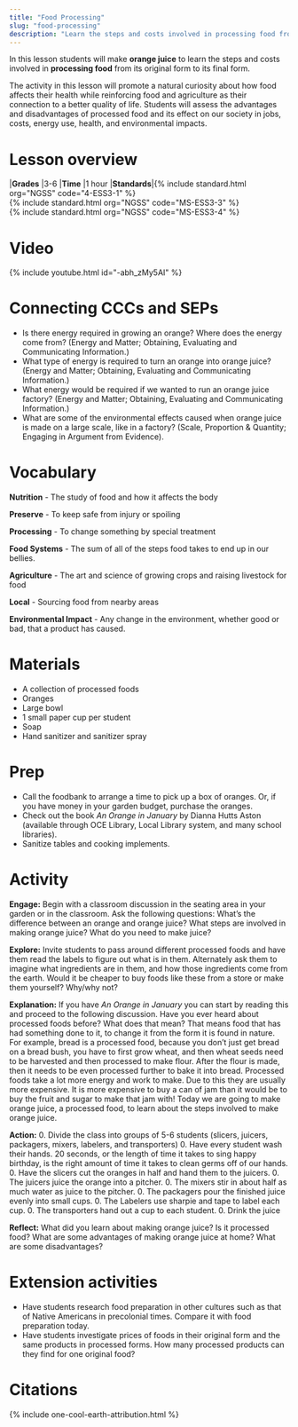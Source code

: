 ```yaml
---
title: "Food Processing"
slug: "food-processing"
description: "Learn the steps and costs involved in processing food from its original form to its final form"
---
```


In this lesson students will make **orange juice** to learn the steps and costs involved in **processing food** from its original form to its final form.

The activity in this lesson will promote a natural curiosity about how food affects their health while reinforcing food and agriculture as their connection to a better quality of life. Students will assess the advantages and disadvantages of processed food and its effect on our society in jobs, costs, energy use, health, and environmental impacts.

# Lesson overview

|**Grades**   |3-6
|**Time**     |1 hour
|**Standards**|{% include standard.html org="NGSS" code="4-ESS3-1" %}<br>{% include standard.html org="NGSS" code="MS-ESS3-3" %}<br>{% include standard.html org="NGSS" code="MS-ESS3-4" %}

# Video

{% include youtube.html id="-abh_zMy5AI" %}

# Connecting CCCs and SEPs

* Is there energy required in growing an orange? Where does the energy come from? (Energy and Matter; Obtaining, Evaluating and Communicating Information.)
* What type of energy is required to turn an orange into orange juice? (Energy and Matter; Obtaining, Evaluating and Communicating Information.)
* What energy would be required if we wanted to run an orange juice factory? (Energy and Matter; Obtaining, Evaluating and Communicating Information.)
* What are some of the environmental effects caused when orange juice is made on a large scale, like in a factory? (Scale, Proportion & Quantity; Engaging in Argument from Evidence).

# Vocabulary

**Nutrition** - The study of food and how it affects the body

**Preserve** - To keep safe from injury or spoiling

**Processing** - To change something by special treatment

**Food Systems** - The sum of all of the steps food takes to end up in our bellies.

**Agriculture** - The art and science of growing crops and raising livestock for food

**Local** - Sourcing food from nearby areas

**Environmental Impact** - Any change in the environment, whether good or bad, that a product has caused.

# Materials

* A collection of processed foods
* Oranges
* Large bowl
* 1 small paper cup per student
* Soap
* Hand sanitizer and sanitizer spray

# Prep

* Call the foodbank to arrange a time to pick up a box of oranges. Or, if you have money in your garden budget, purchase the oranges.
* Check out the book _An Orange in January_ by Dianna Hutts Aston (available through OCE Library, Local Library system, and many school libraries).
* Sanitize tables and cooking implements.

# Activity

**Engage:** Begin with a classroom discussion in the seating area in your garden or in the classroom.  Ask the following questions: What’s the difference between an orange and orange juice? What steps are involved in making orange juice? What do you need to make juice?

**Explore:** Invite students to pass around different processed foods and have them read the labels to figure out what is in them. Alternately ask them to imagine what ingredients are in them, and how those ingredients come from the earth. Would it be cheaper to buy foods like these from a store or make them yourself? Why/why not?

**Explanation:** If you have _An Orange in January_ you can start by reading this and proceed to the following discussion. Have you ever heard about processed foods before? What does that mean? That means food that has had something done to it, to change it from the form it is found in nature. For example, bread is a processed food, because you don’t just get bread on a bread bush, you have to first grow wheat, and then wheat seeds need to be harvested and then processed to make flour. After the flour is made, then it needs to be even processed further to bake it into bread. Processed foods take a lot more energy and work to make. Due to this they are usually more expensive. It is more expensive to buy a can of jam than it would be to buy the fruit and sugar to make that jam with! Today we are going to make orange juice, a processed food, to learn about the steps involved to make orange juice.

**Action:**
0. Divide the class into groups of 5-6 students (slicers, juicers, packagers, mixers, labelers, and transporters)
0. Have every student wash their hands.  20 seconds, or the length of time it takes to sing happy birthday, is the right amount of time it takes to clean germs off of our hands.
0. Have the slicers cut the oranges in half and hand them to the juicers.
0. The juicers juice the orange into a pitcher.
0. The mixers stir in about half as much water as juice to the pitcher.
0. The packagers pour the finished juice evenly into small cups.
0. The Labelers use sharpie and tape to label each cup.
0. The transporters hand out a cup to each student.
0. Drink the juice

**Reflect:** What did you learn about making orange juice? Is it processed food? What are some advantages of making orange juice at home? What are some disadvantages?

# Extension activities

- Have students research food preparation in other cultures such as that of Native Americans in precolonial times.  Compare it with food preparation today.
- Have students investigate prices of foods in their original form and the same products in processed forms.  How many processed products can they find for one original food?

# Citations

{% include one-cool-earth-attribution.html %}
